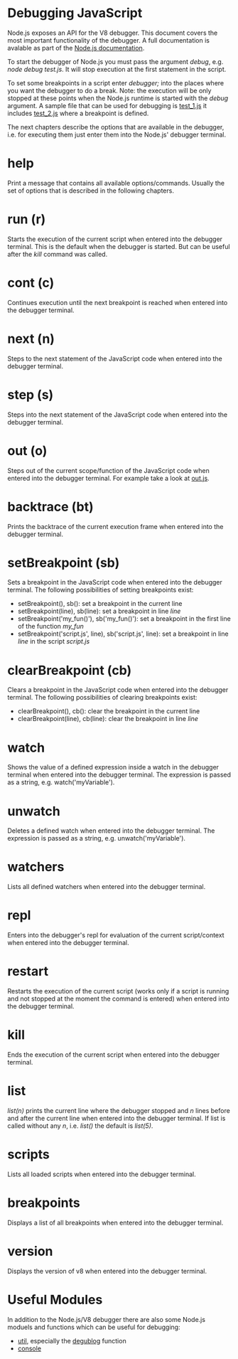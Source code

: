 # Debugging JavaScript

Node.js exposes an API for the V8 debugger. This document covers the most important functionality of the debugger. A full documentation is avalable as part of the [Node.js documentation](https://nodejs.org/api/debugger.html).

To start the debugger of Node.js you must pass the argument _debug_, e.g. _node debug test.js_. It will stop execution at the first statement in the script.

To set some breakpoints in a script enter _debugger;_ into the places where you want the debugger to do a break. Note: the execution will be only stopped at these points when the Node.js runtime is started with the _debug_ argument. A sample file that can be used for debugging is [test_1.js](test_1.js) it includes [test_2.js](test_2.js) where a breakpoint is defined.

The next chapters describe the options that are available in the debugger, i.e. for executing them just enter them into the Node.js' debugger terminal.

# help
Print a message that contains all available options/commands. Usually the set of options that is described in the following chapters.

# run (r)
Starts the execution of the current script when entered into the debugger terminal. This is the default when the debugger is started. But can be useful after the _kill_ command was called.

# cont (c)
Continues execution until the next breakpoint is reached when entered into the debugger terminal.

# next (n)
Steps to the next statement of the JavaScript code when entered into the debugger terminal.

# step (s)
Steps into the next statement of the JavaScript code when entered into the debugger terminal.

# out (o)
Steps out of the current scope/function of the JavaScript code when entered into the debugger terminal. For example take a look at [out.js](out.js).

# backtrace (bt)
Prints the backtrace of the current execution frame when entered into the debugger terminal.

# setBreakpoint (sb)
Sets a breakpoint in the JavaScript code when entered into the debugger terminal. The following possibilities of setting breakpoints exist:
* setBreakpoint(), sb(): set a breakpoint in the current line
* setBreakpoint(line), sb(line): set a breakpoint in line _line_
* setBreakpoint('my&#95;fun()'), sb('my&#95;fun()'): set a breakpoint in the first line of the function _my&#95;fun_
* setBreakpoint('script.js', line), sb('script.js', line): set a breakpoint in line _line_ in the script _script.js_

# clearBreakpoint (cb)
Clears a breakpoint in the JavaScript code when entered into the debugger terminal. The following possibilities of clearing breakpoints exist:
* clearBreakpoint(), cb(): clear the breakpoint in the current line
* clearBreakpoint(line), cb(line): clear the breakpoint in line _line_

# watch
Shows the value of a defined expression inside a watch in the debugger terminal when entered into the debugger terminal. The expression is passed as a string, e.g. watch('myVariable').

# unwatch
Deletes a defined watch when entered into the debugger terminal. The expression is passed as a string, e.g. unwatch('myVariable').

# watchers
Lists all defined watchers when entered into the debugger terminal.
# repl
Enters into the debugger's repl for evaluation of the current script/context when entered into the debugger terminal.

# restart
Restarts the execution of the current script (works only if a script is running and not stopped at the moment the command is entered) when entered into the debugger terminal.

# kill
Ends the execution of the current script when entered into the debugger terminal.

# list
_list(n)_ prints the current line where the debugger stopped and _n_ lines before and after the current line when entered into the debugger terminal. If list is called without any _n_, i.e. _list()_ the default is _list(5)_.

# scripts
Lists all loaded scripts when entered into the debugger terminal.

# breakpoints
Displays a list of all breakpoints when entered into the debugger terminal.

# version
Displays the version of v8 when entered into the debugger terminal.

# Useful Modules
In addition to the Node.js/V8 debugger there are also some Node.js moduels and functions which can be useful for debugging:
* [util](../050_utilities/README.md), especially the [degublog](../050_utilities/README.md#utildebuglogsection) function
* [console](https://nodejs.org/api/console.html)
